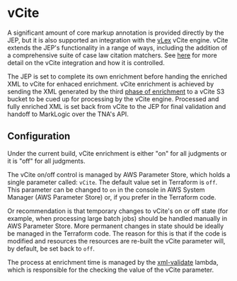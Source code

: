 # vCite 

A significant amount of core markup annotation is provided directly by the JEP, but it is also supported an integration with the [vLex](https://vlex.com/) vCite engine. vCite extends the JEP's functionality in a range of ways, including the addition of a comprehensive suite of case law citation matchers. See [here](/docs/vcite.md) for more detail on the vCite integration and how it is controlled.

The JEP is set to complete its own enrichment before handing the enriched XML to vCite for enhaced enrichment. vCite enrichment is achieved by sending the XML generated by the third [phase of enrichment](/docs/README.md#13-enrichment-phases) to a vCite S3 bucket to be cued up for processing by the vCite engine. Processed and fully enriched XML is set back from vCite to the JEP for final validation and handoff to MarkLogic over the TNA's API.

## Configuration

Under the current build, vCite enrichment is either "on" for all judgments or it is "off" for all judgments. 

The vCite on/off control is managed by AWS Parameter Store, which holds a single parameter called: `vCite`. The default value set in Terraform is `off`. This parameter can be changed to `on` in the console in AWS System Manager (AWS Parameter Store) or, if you prefer in the Terraform code. 

Or recommendation is that temporary changes to vCite's on or off state (for example, when processing large batch jobs) should be handled manually in AWS Parameter Store. More permanent changes in state should be ideally be managed in the Terraform code. The reason for this is that if the code is modified and resources the resources are re-built the vCite parameter will, by default, be set back to `off`.

The process at enrichment time is managed by the [xml-validate](/lambda/xml_validate/index.py) lambda, which is responsible for the checking the value of the vCite parameter.



